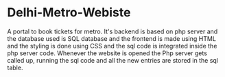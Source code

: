 # Delhi-Metro-Webiste
A portal to book tickets for metro. It's backend is based on php server and the database used is SQL database and the frontend is made using HTML and the styling is done using CSS and the sql code is integrated inside the php server code. Whenever the website is opened the Php server gets called up, running the sql code and all the new entries are stored in the sql table.
